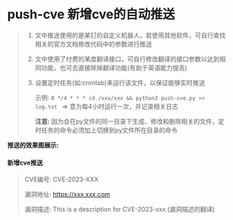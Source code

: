 # push-cve 新增cve的自动推送

> 1. 文中推送使用的是某钉的自定义机器人，若使用其他软件，可自行查找相关的官方文档修改代码中的参数进行推送
> 
> 2. 文中使用了付费的某度翻译接口，可自行修改翻译的接口参数以达到相同功能，也可去直接除掉翻译功能(有助于英语能力提高)
> 
> 3. 设置定时任务(如:crontab)来运行该文件，以保证能够实时推送
> 
>    示例: ```0 */4 * * * cd /xxx/xxx && python3 push-cve.py >> log.txt ```  => 意为每4小时运行一次，并记录相关日志
>
>    **注意:**  因为会在py文件的同一目录下生成、修改和删除相关的文件，定时任务的命令必须加上切换到py文件所在目录的命令
> 
**推送的效果图展示:**
#### 新增cve推送
> CVE编号: CVE-2023-XXX
>
> 漏洞地址: https://xxx.xxx.com
>
> 漏洞描述: This is a description for CVE-2023-xxx.(漏洞描述的翻译)


